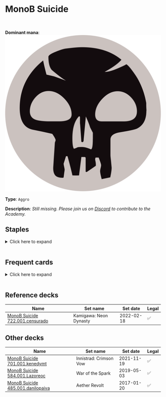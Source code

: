 <!-- This page is automatically generated by Myr: do not update it manually. -->
<!-- Changes directly applied here will be lost. -->
<!-- If you plan to update this page, please update the template at https://github.com/Pauperformance/pauperformance-bot -->
<!-- Templates can be found under pauperformance-bot/resources/templates/ -->
# MonoB Suicide
<br/>


**Dominant mana**: <img src="../resources/images/mana/B.png" class="dominant-mana-icon"/>

**Type**: `Aggro`

**Description**: _Still missing. Please join us on [Discord](https://discord.gg/fYQbpjjkQ3) to contribute to the Academy._


## **Staples**

<details>
  <summary>Click here to expand</summary>
<a href="https://scryfall.com/card/tpr/84/carnophage"><img src="https://c1.scryfall.com/file/scryfall-cards/normal/front/8/8/889a92ca-e198-494d-9ccb-6ae2c19ec62e.jpg" class="archetype-card rounded-image"/></a>
<a href="https://scryfall.com/card/a25/82/dark-ritual"><img src="https://c1.scryfall.com/file/scryfall-cards/normal/front/9/5/95f27eeb-6f14-4db3-adb9-9be5ed76b34b.jpg" class="archetype-card rounded-image"/></a>
<a href="https://scryfall.com/card/a25/114/vampire-lacerator"><img src="https://c1.scryfall.com/file/scryfall-cards/normal/front/0/c/0c947c96-b4a5-4c3b-aacb-85ee0bf3afda.jpg" class="archetype-card rounded-image"/></a>
</details><br/>



## **Frequent cards**

<details>
  <summary>Click here to expand</summary>
<a href="https://scryfall.com/card/cmr/458/bonesplitter"><img src="https://c1.scryfall.com/file/scryfall-cards/normal/front/6/9/690972a8-72df-4050-a353-16e45589167c.jpg" class="archetype-card rounded-image"/></a>
<a href="https://scryfall.com/card/ddk/57/bump-in-the-night"><img src="https://c1.scryfall.com/file/scryfall-cards/normal/front/3/2/320e394c-c8b1-42ad-91a5-6d57296f85ab.jpg" class="archetype-card rounded-image"/></a>
<a href="https://scryfall.com/card/cmr/112/cast-down"><img src="https://c1.scryfall.com/file/scryfall-cards/normal/front/2/1/21c8426e-476a-45e4-b3a9-841da54d966c.jpg" class="archetype-card rounded-image"/></a>
<a href="https://scryfall.com/card/znc/40/changeling-outcast"><img src="https://c1.scryfall.com/file/scryfall-cards/normal/front/0/d/0dc046ef-eeb9-4ef7-8cc5-172b7346355e.jpg" class="archetype-card rounded-image"/></a>
<a href="https://scryfall.com/card/tpr/97/dauthi-slayer"><img src="https://c1.scryfall.com/file/scryfall-cards/normal/front/c/2/c289baab-04ee-4639-bc9b-9f032752fa69.jpg" class="archetype-card rounded-image"/></a>
<a href="https://scryfall.com/card/m20/95/disfigure"><img src="https://c1.scryfall.com/file/scryfall-cards/normal/front/1/8/18069340-a698-4f75-82cc-cc94fcf82184.jpg" class="archetype-card rounded-image"/></a>
<a href="https://scryfall.com/card/mid/100/ecstatic-awakener-awoken-demon"><img src="https://c1.scryfall.com/file/scryfall-cards/normal/front/b/b/bbdad18e-e262-41f9-b252-1cbdcdd1b5f9.jpg" class="archetype-card rounded-image"/></a>
<a href="https://scryfall.com/card/dtk/103/foul-tongue-shriek"><img src="https://c1.scryfall.com/file/scryfall-cards/normal/front/8/1/81d98ee0-6b32-4735-89f1-b37da766761f.jpg" class="archetype-card rounded-image"/></a>
<a href="https://scryfall.com/card/nph/61/geths-verdict"><img src="https://c1.scryfall.com/file/scryfall-cards/normal/front/7/a/7a20b5a2-8613-49ed-b5cc-7cae9d0e0850.jpg" class="archetype-card rounded-image"/></a>
<a href="https://scryfall.com/card/vow/113/gift-of-fangs"><img src="https://c1.scryfall.com/file/scryfall-cards/normal/front/a/8/a864375f-99c3-4c68-9440-bc25ff6d0dc0.jpg" class="archetype-card rounded-image"/></a>
<a href="https://scryfall.com/card/bbd/145/grotesque-mutation"><img src="https://c1.scryfall.com/file/scryfall-cards/normal/front/8/3/83684009-f91d-4503-bdbb-181c53f394de.jpg" class="archetype-card rounded-image"/></a>
<a href="https://scryfall.com/card/zen/93/guul-draz-vampire"><img src="https://c1.scryfall.com/file/scryfall-cards/normal/front/f/3/f3c92575-1c97-48bf-801b-22f34040cf9a.jpg" class="archetype-card rounded-image"/></a>
<a href="https://scryfall.com/card/znr/110/malakir-blood-priest"><img src="https://c1.scryfall.com/file/scryfall-cards/normal/front/3/d/3d14ea81-d303-47db-90b4-7d10588f7ea6.jpg" class="archetype-card rounded-image"/></a>
<a href="https://scryfall.com/card/mor/68/morsel-theft"><img src="https://c1.scryfall.com/file/scryfall-cards/normal/front/c/a/cac48152-81c0-4cdc-8e3c-bfbe7b068b28.jpg" class="archetype-card rounded-image"/></a>
<a href="https://scryfall.com/card/kld/95/night-market-lookout"><img src="https://c1.scryfall.com/file/scryfall-cards/normal/front/4/e/4edb03b7-e5a2-4ba1-b0ec-bfbfeaa94efd.jpg" class="archetype-card rounded-image"/></a>
<a href="https://scryfall.com/card/avr/117/predators-gambit"><img src="https://c1.scryfall.com/file/scryfall-cards/normal/front/8/8/88810a96-d5f8-4030-93f1-e2ad0d480317.jpg" class="archetype-card rounded-image"/></a>
<a href="https://scryfall.com/card/ddm/43/pulse-tracker"><img src="https://c1.scryfall.com/file/scryfall-cards/normal/front/6/3/63752c08-55a8-4512-8ea1-a9235adbb685.jpg" class="archetype-card rounded-image"/></a>
<a href="https://scryfall.com/card/tsr/135/sangrophage"><img src="https://c1.scryfall.com/file/scryfall-cards/normal/front/c/9/c9ceaa1f-4c11-4f06-aa87-2f2a0deb47e1.jpg" class="archetype-card rounded-image"/></a>
<a href="https://scryfall.com/card/hop/40/shepherd-of-rot"><img src="https://c1.scryfall.com/file/scryfall-cards/normal/front/6/e/6ee5a529-3223-4982-83d1-eb517c2a258c.jpg" class="archetype-card rounded-image"/></a>
<a href="https://scryfall.com/card/cm2/77/sign-in-blood"><img src="https://c1.scryfall.com/file/scryfall-cards/normal/front/6/1/61388c28-9428-473c-973a-0a82b6b83d62.jpg" class="archetype-card rounded-image"/></a>
<a href="https://scryfall.com/card/usg/158/skittering-skirge"><img src="https://c1.scryfall.com/file/scryfall-cards/normal/front/9/3/93aba9d5-5f96-4aba-8248-74398b8bfe9d.jpg" class="archetype-card rounded-image"/></a>
<a href="https://scryfall.com/card/eve/44/soul-reap"><img src="https://c1.scryfall.com/file/scryfall-cards/normal/front/e/2/e2a129e2-bed5-4ee7-b223-851452f72682.jpg" class="archetype-card rounded-image"/></a>
<a href="https://scryfall.com/card/ori/121/thornbow-archer"><img src="https://c1.scryfall.com/file/scryfall-cards/normal/front/3/2/3290c60a-f9a0-464d-a15e-8473a6d50d96.jpg" class="archetype-card rounded-image"/></a>
<a href="https://scryfall.com/card/ima/111/thrill-kill-assassin"><img src="https://cards.scryfall.io/normal/front/2/3/23915972-2009-4363-a791-24be90a4fbe0.jpg" class="archetype-card rounded-image"/></a>
<a href="https://scryfall.com/card/vma/143/tyrants-choice"><img src="https://c1.scryfall.com/file/scryfall-cards/normal/front/5/e/5ed37b1c-7377-40bd-ae98-7f5ce56156b1.jpg" class="archetype-card rounded-image"/></a>
<a href="https://scryfall.com/card/dka/77/undying-evil"><img src="https://c1.scryfall.com/file/scryfall-cards/normal/front/3/2/325f2243-54fd-484b-a742-166cea7ec179.jpg" class="archetype-card rounded-image"/></a>
<a href="https://scryfall.com/card/cmr/158/viscera-seer"><img src="https://c1.scryfall.com/file/scryfall-cards/normal/front/d/4/d49203dd-89b6-4e91-b3ff-5f9f5ce981f8.jpg" class="archetype-card rounded-image"/></a>
<a href="https://scryfall.com/card/ons/183/wretched-anurid"><img src="https://c1.scryfall.com/file/scryfall-cards/normal/front/a/a/aab525ad-1f62-4d9c-9b74-c7b0048da452.jpg" class="archetype-card rounded-image"/></a>
</details><br/>



## **Reference decks**

| Name | Set name | Set date | Legal |
| -----| -------- | -------- | ----- |
| [MonoB Suicide 722.001.censurado](https://www.mtggoldfish.com/deck/4870884) | Kamigawa: Neon Dynasty | 2022-02-18 | ✅ |




## **Other decks**

| Name | Set name | Set date | Legal |
| -----| -------- | -------- | ----- |
| [MonoB Suicide 701.001.kenedymt](https://www.mtggoldfish.com/deck/4796699) | Innistrad: Crimson Vow | 2021-11-19 | ✅ |
| [MonoB Suicide 584.001.Lazoreoc](https://www.mtggoldfish.com/deck/4351098) | War of the Spark | 2019-05-03 | ✅ |
| [MonoB Suicide 485.001.danilopaiva](https://www.mtggoldfish.com/deck/4796533) | Aether Revolt | 2017-01-20 | ✅ |





